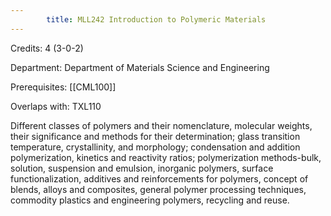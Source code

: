```yaml
---
        title: MLL242 Introduction to Polymeric Materials
---
```

Credits: 4 (3-0-2)

Department: Department of Materials Science and Engineering

Prerequisites: [[CML100]]

Overlaps with: TXL110

Different classes of polymers and their nomenclature, molecular weights, their significance and methods for their determination; glass transition temperature, crystallinity, and morphology; condensation and addition polymerization, kinetics and reactivity ratios; polymerization methods-bulk, solution, suspension and emulsion, inorganic polymers, surface functionalization, additives and reinforcements for polymers, concept of blends, alloys and composites, general polymer processing techniques, commodity plastics and engineering polymers, recycling and reuse.